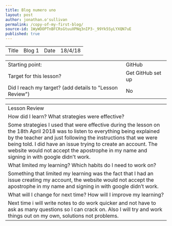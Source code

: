 ```yaml
---
title: Blog numero uno
layout: post
author: jonathan.o'sullivan
permalink: /copy-of-my-first-blog/
source-id: 1WyWDOPTnBFCRsGtuuXPNq3nIP3-_99Yk5SyLYXQN7uE
published: true
---
```

<table>
  <tr>
    <td>Title</td>
    <td>Blog 1</td>
    <td>Date</td>
    <td>18/4/18</td>
  </tr>
</table>


<table>
  <tr>
    <td>Starting point:</td>
    <td>GitHub </td>
  </tr>
  <tr>
    <td>Target for this lesson?</td>
    <td>Get GitHub set up</td>
  </tr>
  <tr>
    <td>Did I reach my target? 
(add details to "Lesson Review")</td>
    <td>No</td>
  </tr>
</table>


<table>
  <tr>
    <td>Lesson Review</td>
  </tr>
  <tr>
    <td>How did I learn? What strategies were effective? </td>
  </tr>
  <tr>
    <td>Some strategies I used that were effective during the lesson on the 18th April 2018 was to listen to everything being explained by the teacher and just following the instructions that we were being told. I did have an issue trying to create an account. The website would not accept the apostrophe in my name and signing in with google didn't work.</td>
  </tr>
  <tr>
    <td>What limited my learning? Which habits do I need to work on? </td>
  </tr>
  <tr>
    <td>Something that limited my learning was the fact that I had an issue creating my account, the website would not accept the apostrophe in my name and signing in with google didn’t work.
</td>
  </tr>
  <tr>
    <td>What will I change for next time? How will I improve my learning?</td>
  </tr>
  <tr>
    <td>Next time i will write notes to do work quicker and not have to ask as many questions so I can crack on. Also I will try and work things out on my own, solutions not problems.</td>
  </tr>
</table>



